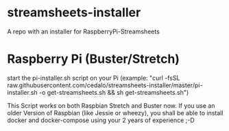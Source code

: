 # streamsheets-installer
A repo with an installer for RaspberryPi-Streamsheets


# Raspberry Pi (Buster/Stretch)
start the pi-installer.sh script on your Pi
(example: "curl -fsSL raw.githubusercontent.com/cedalo/streamsheets-installer/master/pi-installer.sh -o get-streamsheets.sh && sh get-streamsheets.sh")

This Script works on both Raspbian Stretch and Buster now. If you use an older Version of Raspbian (like Jessie or wheezy), you shall be able to install docker and docker-compose using your 2 years of experience ;-D
